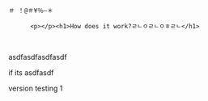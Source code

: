 <pre><code>＃ ！@＃¥％—＊</code></pre><pre><code>      &lt;p&gt;&lt;/p&gt;&lt;h1&gt;How does it work?ㄹㄴㅇㄹㄴㅇㅎㄹㄴ&lt;/h1&gt;</code></pre>
<p></p>
<p></p><p><br></p><p></p>

asdfasdfasdfasdf

if its asdfasdf

version testing 1